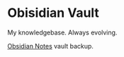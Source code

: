 # Obisidian Vault

My knowledgebase. Always evolving.

[Obsidian Notes](https://obsidian.md/) vault backup.
